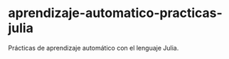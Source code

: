 # aprendizaje-automatico-practicas-julia
Prácticas de aprendizaje automático con el lenguaje Julia.
